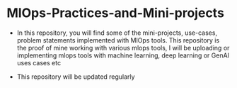 # MlOps-Practices-and-Mini-projects
* In this repository, you will find some of the mini-projects, use-cases, problem statements implemented with MlOps tools. This repository is the proof of mine working with various mlops tools, I will be uploading or implementing mlops tools with machine learning, deep learning or GenAI uses cases etc

* This repository will be updated regularly
